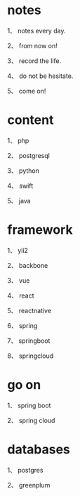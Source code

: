 # notes

1、 notes every day.

2、 from now on!

3、 record the life.

4、 do not be hesitate.

5、 come on!

# content

1、 php

2、 postgresql

3、 python

4、 swift

5、 java

# framework

1、 yii2

2、 backbone

3、 vue

4、 react

5、 reactnative

6、 spring

7、 springboot

8、 springcloud

# go on

1、 spring boot

2、 spring cloud

# databases

1、 postgres

2、 greenplum
